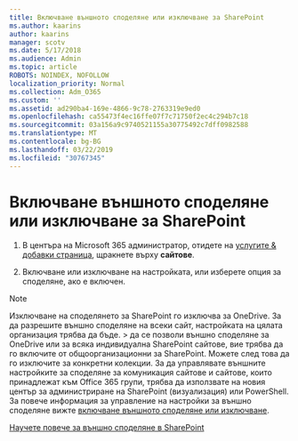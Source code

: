 ```yaml
---
title: Включване външното споделяне или изключване за SharePoint
ms.author: kaarins
author: kaarins
manager: scotv
ms.date: 5/17/2018
ms.audience: Admin
ms.topic: article
ROBOTS: NOINDEX, NOFOLLOW
localization_priority: Normal
ms.collection: Adm_O365
ms.custom: ''
ms.assetid: ad290ba4-169e-4866-9c78-2763319e9ed0
ms.openlocfilehash: ca55473f4ec16ffe07f7c71750f2ec4c294b7c18
ms.sourcegitcommit: 03a156a9c9740521155a30775492c7dff0982588
ms.translationtype: MT
ms.contentlocale: bg-BG
ms.lasthandoff: 03/22/2019
ms.locfileid: "30767345"
---
```

# <a name="turn-external-sharing-on-or-off-for-sharepoint"></a>Включване външното споделяне или изключване за SharePoint

1. В центъра на Microsoft 365 администратор, отидете на [услугите &amp; добавки страница](https://portal.office.com/adminportal/home#/Settings/ServicesAndAddIns), щракнете върху **сайтове**.
    
2. Включване или изключване на настройката, или изберете опция за споделяне, ако е включен.
    
> [!NOTE]
> Изключване на споделянето за SharePoint го изключва за OneDrive. За да разрешите външно споделяне на всеки сайт, настройката на цялата организация трябва да бъде. > да се позволи външно споделяне за OneDrive или за всяка индивидуална SharePoint сайтове, вие трябва да го включите от общоорганизационни за SharePoint. Можете след това да го изключите за конкретни колекции. За да управлявате външните настройките за споделяне за комуникация сайтове и сайтове, които принадлежат към Office 365 групи, трябва да използвате на новия център за администриране на SharePoint (визуализация) или PowerShell. За повече информация за управление на настройки за външно споделяне вижте [включване външното споделяне или изключване](https://go.microsoft.com/fwlink/?linkid=866426). 
  
[Научете повече за външно споделяне в SharePoint](https://go.microsoft.com/fwlink/?linkid=734908)
  

